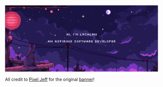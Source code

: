 ![Banner](./assets/img/github-banner-cat.gif)

All credit to <a href="https://portaly.cc/pixeljeff" rel="noopener noreferrer nofollow" target="_blank">Pixel Jeff</a> for the original <a href="https://www.behance.net/gallery/103154127/SUDIO" rel="noopener noreferrer nofollow" target="_blank">banner</a>!